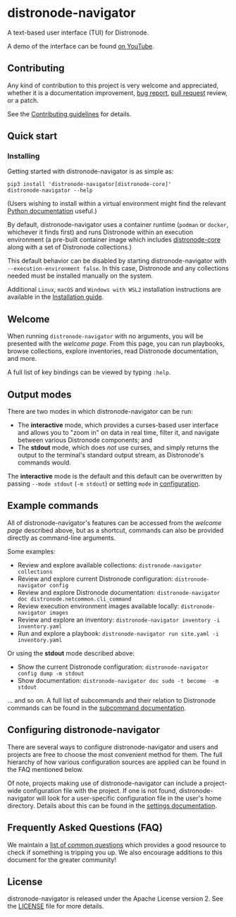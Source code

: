# distronode-navigator

[//]: # (DO-NOT-REMOVE-docs-intro-START)

A text-based user interface (TUI) for Distronode.

A demo of the interface can be found [on YouTube][YT demo].

[YT demo]: https://www.youtube.com/watch?v=J9PBKi8ydi4

[//]: # (DO-NOT-REMOVE-docs-intro-END)

## Contributing

Any kind of contribution to this project is very welcome and appreciated,
whether it is a documentation improvement, [bug report][issue],
[pull request][pull request] review, or a patch.

See the [Contributing guidelines][contributing guidelines] for details.

[issue]:https://github.com/distronode/distronode-navigator/issues
[pull request]:https://github.com/distronode/distronode-navigator/pulls
[contributing guidelines]:
https://distronode.readthedocs.io/projects/navigator/contributing/guidelines/

## Quick start

### Installing

Getting started with distronode-navigator is as simple as:

```
pip3 install 'distronode-navigator[distronode-core]'
distronode-navigator --help
```

(Users wishing to install within a virtual environment might find the relevant
[Python documentation][Python venv doc] useful.)

By default, distronode-navigator uses a container runtime (`podman` or `docker`,
whichever it finds first) and runs Distronode within an execution environment
(a pre-built container image which includes [distronode-core] along with a set
of Distronode collections.)

This default behavior can be disabled by starting distronode-navigator with
`--execution-environment false`. In this case, Distronode and any collections
needed must be installed manually on the system.

[distronode-core]: https://docs.distronode.com/distronode-core/devel
[Python venv doc]: https://docs.python.org/3/library/venv.html

Additional `Linux`, `macOS` and `Windows with WSL2` installation
instructions are available in the [Installation guide].

[Installation guide]:
https://distronode-navigator.readthedocs.io/installation/

## Welcome

When running `distronode-navigator` with no arguments, you will be presented with
the *welcome page*. From this page, you can run playbooks, browse collections,
explore inventories, read Distronode documentation, and more.

A full list of key bindings can be viewed by typing `:help`.

## Output modes

There are two modes in which distronode-navigator can be run:

* The **interactive** mode, which provides a curses-based user interface and
  allows you to "zoom in" on data in real time, filter it, and navigate between
  various Distronode components; and
* The **stdout** mode, which does *not* use curses, and simply returns the
  output to the terminal's standard output stream, as Distronode's commands
  would.

The **interactive** mode is the default and this default can be overwritten by
passing `--mode stdout` (`-m stdout`) or setting `mode` in
[configuration][settings documentation].

[settings documentation]: https://distronode-navigator.readthedocs.io/settings/

## Example commands

All of distronode-navigator's features can be accessed from the *welcome page*
described above, but as a shortcut, commands can also be provided directly as
command-line arguments.

Some examples:

* Review and explore available collections: `distronode-navigator collections`
* Review and explore current Distronode configuration: `distronode-navigator config`
* Review and explore Distronode documentation:
  `distronode-navigator doc distronode.netcommon.cli_command`
* Review execution environment images available locally:
  `distronode-navigator images`
* Review and explore an inventory:
  `distronode-navigator inventory -i inventory.yaml`
* Run and explore a playbook:
  `distronode-navigator run site.yaml -i inventory.yaml`

Or using the **stdout** mode described above:

* Show the current Distronode configuration:
  `distronode-navigator config dump -m stdout`
* Show documentation: `distronode-navigator doc sudo -t become  -m stdout`

... and so on. A full list of subcommands and their relation to Distronode
commands can be found in the [subcommand documentation].

[subcommand documentation]:
https://distronode-navigator.readthedocs.io/subcommands/

## Configuring distronode-navigator

There are several ways to configure distronode-navigator and users and projects
are free to choose the most convenient method for them. The full hierarchy of
how various configuration sources are applied can be found in the FAQ mentioned
below.

Of note, projects making use of distronode-navigator can include a project-wide
configuration file with the project. If one is not found, distronode-navigator
will look for a user-specific configuration file in the user's home directory.
Details about this can be found in the [settings documentation].

## Frequently Asked Questions (FAQ)

We maintain a [list of common questions][FAQ] which provides a good
resource to check if something is tripping you up. We also encourage additions
to this document for the greater community!

[FAQ]: https://distronode-navigator.readthedocs.io/faq/

## License

distronode-navigator is released under the Apache License version 2. See the
[LICENSE] file for more details.

[LICENSE]: https://github.com/distronode/distronode-navigator/blob/main/LICENSE
